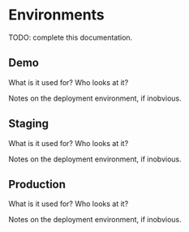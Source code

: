 # Environments

TODO: complete this documentation.

## Demo

What is it used for? Who looks at it?

Notes on the deployment environment, if inobvious.

## Staging

What is it used for? Who looks at it?

Notes on the deployment environment, if inobvious.

## Production

What is it used for? Who looks at it?

Notes on the deployment environment, if inobvious.
